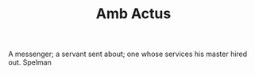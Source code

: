 ---
title: Amb Actus
permalink: "/definitions/amb-actus.html"
body: A messenger; a servant sent about; one whose services his master hired out.
  Spelman
published_at: '2018-07-07'
layout: post
---